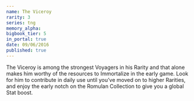 ```yaml
---
name: The Viceroy
rarity: 3
series: tng
memory_alpha:
bigbook_tier: 5
in_portal: true
date: 09/06/2016
published: true
---
```


The Viceroy is among the strongest Voyagers in his Rarity and that alone makes him worthy of the resources to Immortalize in the early game. Look for him to contribute in daily use until you’ve moved on to higher Rarities, and enjoy the early notch on the Romulan Collection to give you a global Stat boost.
